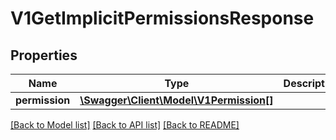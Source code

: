 # V1GetImplicitPermissionsResponse

## Properties
Name | Type | Description | Notes
------------ | ------------- | ------------- | -------------
**permission** | [**\Swagger\Client\Model\V1Permission[]**](V1Permission.md) |  | [optional] 

[[Back to Model list]](../README.md#documentation-for-models) [[Back to API list]](../README.md#documentation-for-api-endpoints) [[Back to README]](../README.md)


